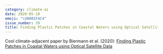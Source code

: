 ```yaml
---
category: climate-ai
date: 2020-05-10
emoji: "\U0001F4C4"
issue_number: 39
title: Finding Plastic Patches in Coastal Waters using Optical Satellite Data
---
```


Cool climate-adjacent paper by Biermann et al. (2020): [Finding Plastic Patches in Coastal Waters using Optical Satellite Data](https://www.nature.com/articles/s41598-020-62298-z?utm_campaign=Dynamically%20Typed&utm_medium=email&utm_source=Revue%20newsletter)